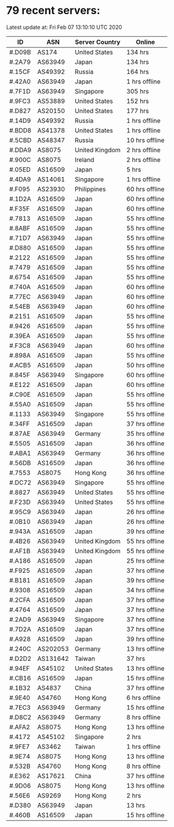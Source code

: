# 79 recent servers:

Latest update at: Fri Feb 07 13:10:10 UTC 2020

| ID | ASN | Server Country | Online |
| -- | --- | -------------- | ------ |
| #.D09B | AS174 | United States | 134 hrs |
| #.2A79 | AS63949 | Japan | 134 hrs |
| #.15CF | AS49392 | Russia | 164 hrs |
| #.42A0 | AS63949 | Japan | 1 hrs offline |
| #.7F1D | AS63949 | Singapore | 305 hrs |
| #.9FC3 | AS53889 | United States | 152 hrs |
| #.D827 | AS20150 | United States | 177 hrs |
| #.14D9 | AS49392 | Russia | 1 hrs offline |
| #.BDD8 | AS41378 | United States | 1 hrs offline |
| #.5CBD | AS48347 | Russia | 10 hrs offline |
| #.DDA9 | AS8075 | United Kingdom | 2 hrs offline |
| #.900C | AS8075 | Ireland | 2 hrs offline |
| #.05ED | AS16509 | Japan | 5 hrs |
| #.4DA9 | AS14061 | Singapore | 1 hrs offline |
| #.F095 | AS23930 | Philippines | 60 hrs offline |
| #.1D2A | AS16509 | Japan | 60 hrs offline |
| #.F35F | AS16509 | Japan | 60 hrs offline |
| #.7813 | AS16509 | Japan | 55 hrs offline |
| #.8ABF | AS16509 | Japan | 55 hrs offline |
| #.71D7 | AS63949 | Japan | 55 hrs offline |
| #.D880 | AS16509 | Japan | 55 hrs offline |
| #.2122 | AS16509 | Japan | 55 hrs offline |
| #.7479 | AS16509 | Japan | 55 hrs offline |
| #.6754 | AS16509 | Japan | 55 hrs offline |
| #.740A | AS16509 | Japan | 60 hrs offline |
| #.77EC | AS63949 | Japan | 60 hrs offline |
| #.54EB | AS63949 | Japan | 60 hrs offline |
| #.2151 | AS16509 | Japan | 55 hrs offline |
| #.9426 | AS16509 | Japan | 55 hrs offline |
| #.39EA | AS16509 | Japan | 55 hrs offline |
| #.F3C8 | AS63949 | Japan | 60 hrs offline |
| #.898A | AS16509 | Japan | 55 hrs offline |
| #.ACB5 | AS16509 | Japan | 50 hrs offline |
| #.845F | AS63949 | Singapore | 60 hrs offline |
| #.E122 | AS16509 | Japan | 60 hrs offline |
| #.C90E | AS16509 | Japan | 55 hrs offline |
| #.55A0 | AS16509 | Japan | 55 hrs offline |
| #.1133 | AS63949 | Singapore | 55 hrs offline |
| #.34FF | AS16509 | Japan | 37 hrs offline |
| #.87AE | AS63949 | Germany | 35 hrs offline |
| #.5505 | AS16509 | Japan | 36 hrs offline |
| #.ABA1 | AS63949 | Germany | 36 hrs offline |
| #.56DB | AS16509 | Japan | 36 hrs offline |
| #.7553 | AS8075 | Hong Kong | 36 hrs offline |
| #.DC72 | AS63949 | Singapore | 55 hrs offline |
| #.8827 | AS63949 | United States | 55 hrs offline |
| #.F23D | AS63949 | United States | 55 hrs offline |
| #.95C9 | AS63949 | Japan | 26 hrs offline |
| #.0B10 | AS63949 | Japan | 26 hrs offline |
| #.943A | AS16509 | Japan | 39 hrs offline |
| #.4B26 | AS63949 | United Kingdom | 55 hrs offline |
| #.AF1B | AS63949 | United Kingdom | 55 hrs offline |
| #.A186 | AS16509 | Japan | 25 hrs offline |
| #.F925 | AS16509 | Japan | 37 hrs offline |
| #.B181 | AS16509 | Japan | 39 hrs offline |
| #.9308 | AS16509 | Japan | 34 hrs offline |
| #.2CFA | AS16509 | Japan | 37 hrs offline |
| #.4764 | AS16509 | Japan | 37 hrs offline |
| #.2AD9 | AS63949 | Singapore | 37 hrs offline |
| #.7D2A | AS16509 | Japan | 37 hrs offline |
| #.A928 | AS16509 | Japan | 39 hrs offline |
| #.240C | AS202053 | Germany | 13 hrs offline |
| #.D2D2 | AS131642 | Taiwan | 37 hrs |
| #.94EF | AS45102 | United States | 13 hrs offline |
| #.CB16 | AS16509 | Japan | 15 hrs offline |
| #.1B32 | AS4837 | China | 37 hrs offline |
| #.9E40 | AS4760 | Hong Kong | 6 hrs offline |
| #.7EC3 | AS63949 | Germany | 15 hrs offline |
| #.D8C2 | AS63949 | Germany | 8 hrs offline |
| #.AFA2 | AS8075 | Hong Kong | 13 hrs offline |
| #.4172 | AS45102 | Singapore | 2 hrs |
| #.9FE7 | AS3462 | Taiwan | 1 hrs offline |
| #.9E74 | AS8075 | Hong Kong | 13 hrs offline |
| #.532B | AS4760 | Hong Kong | 8 hrs offline |
| #.E362 | AS17621 | China | 37 hrs offline |
| #.9D06 | AS8075 | Hong Kong | 13 hrs offline |
| #.56E6 | AS9269 | Hong Kong | 2 hrs |
| #.D380 | AS63949 | Japan | 13 hrs |
| #.460B | AS16509 | Japan | 15 hrs offline |


